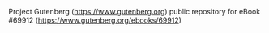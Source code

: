Project Gutenberg (https://www.gutenberg.org) public repository for
eBook #69912 (https://www.gutenberg.org/ebooks/69912)
